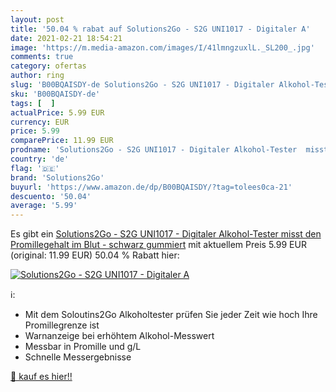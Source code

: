 ```yaml
---
layout: post
title: '50.04 % rabat auf Solutions2Go - S2G UNI1017 - Digitaler A'
date: 2021-02-21 18:54:21
image: 'https://m.media-amazon.com/images/I/41lmngzuxlL._SL200_.jpg'
comments: true
category: ofertas
author: ring
slug: 'B00BQAISDY-de Solutions2Go - S2G UNI1017 - Digitaler Alkohol-Tester...'
sku: 'B00BQAISDY-de'
tags: [  ]
actualPrice: 5.99 EUR
currency: EUR
price: 5.99
comparePrice: 11.99 EUR
prodname: 'Solutions2Go - S2G UNI1017 - Digitaler Alkohol-Tester  misst den Promillegehalt im Blut - schwarz gummiert'
country: 'de'
flag: '🇩🇪'
brand: 'Solutions2Go'
buyurl: 'https://www.amazon.de/dp/B00BQAISDY/?tag=tolees0ca-21'
descuento: '50.04'
average: '5.99'
---
```


Es gibt ein [Solutions2Go - S2G UNI1017 - Digitaler Alkohol-Tester  misst den Promillegehalt im Blut - schwarz gummiert](https://www.amazon.de/dp/B00BQAISDY/?tag=tolees0ca-21) mit aktuellem Preis 5.99 EUR (original: 11.99 EUR) 50.04 % Rabatt hier:

[![Solutions2Go - S2G UNI1017 - Digitaler A](https://m.media-amazon.com/images/I/41lmngzuxlL._SL200_.jpg)](https://www.amazon.de/dp/B00BQAISDY/?tag=tolees0ca-21)

ℹ️:

- Mit dem Soloutins2Go Alkoholtester prüfen Sie jeder Zeit wie hoch Ihre Promillegrenze ist
- Warnanzeige bei erhöhtem Alkohol-Messwert
- Messbar in Promille und g/L
- Schnelle Messergebnisse

[🛒 kauf es hier!!](https://www.amazon.de/dp/B00BQAISDY/?tag=tolees0ca-21)
